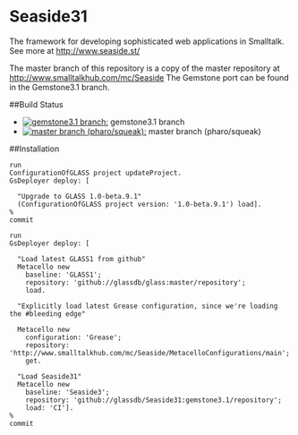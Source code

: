 Seaside31
=========
The framework for developing sophisticated web applications in Smalltalk. 
See more at http://www.seaside.st/

The master branch of this repository is a copy of the master repository at http://www.smalltalkhub.com/mc/Seaside
The Gemstone port can be found in the Gemstone3.1 branch.

##Build Status
 - [![gemstone3.1 branch:](https://travis-ci.org/glassdb/Seaside31.png?branch=gemstone3.1)](https://travis-ci.org/glassdb/Seaside31) gemstone3.1 branch
 - [![master branch (pharo/squeak):](https://travis-ci.org/glassdb/Seaside31.png?branch=master)](https://travis-ci.org/glassdb/Seaside31)  master branch (pharo/squeak)

##Installation

```Smalltalk
run
ConfigurationOfGLASS project updateProject.
GsDeployer deploy: [ 

  "Upgrade to GLASS 1.0-beta.9.1"
  (ConfigurationOfGLASS project version: '1.0-beta.9.1') load].
%
commit

run
GsDeployer deploy: [ 

  "Load latest GLASS1 from github"
  Metacello new
    baseline: 'GLASS1';
    repository: 'github://glassdb/glass:master/repository';
    load.

  "Explicitly load latest Grease configuration, since we're loading the #bleeding edge"

  Metacello new
    configuration: 'Grease';
    repository: 'http://www.smalltalkhub.com/mc/Seaside/MetacelloConfigurations/main';
    get.

  "Load Seaside31"
  Metacello new
    baseline: 'Seaside3';
    repository: 'github://glassdb/Seaside31:gemstone3.1/repository';
    load: 'CI'].
%
commit
```

